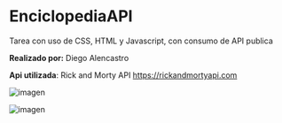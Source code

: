 # EnciclopediaAPI
Tarea con uso de CSS, HTML y Javascript, con consumo de API publica


**Realizado por:** Diego Alencastro

**Api utilizada**: Rick and Morty API https://rickandmortyapi.com




![imagen](https://github.com/DiegoAlencastro/EnciclopediaAPI/assets/105951061/9710a31d-50c0-438d-b6e5-d31aa4753b92)

![imagen](https://github.com/DiegoAlencastro/EnciclopediaAPI/assets/105951061/97d598b8-f54e-43b1-af30-22070258a251)
